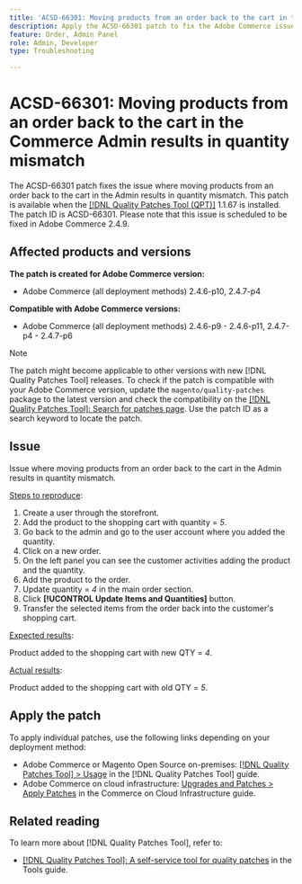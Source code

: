 ```yaml
---
title: 'ACSD-66301: Moving products from an order back to the cart in the Commerce Admin results in quantity mismatch'
description: Apply the ACSD-66301 patch to fix the Adobe Commerce issue where when creating an order from the Admin panel, products in the customer’s cart are not removed after being added to the order.
feature: Order, Admin Panel
role: Admin, Developer
type: Troubleshooting

---
```


# ACSD-66301: Moving products from an order back to the cart in the  Commerce Admin results in quantity mismatch

The ACSD-66301 patch fixes the issue where moving products from an order back to the cart in the Admin results in quantity mismatch. This patch is available when the [[!DNL Quality Patches Tool (QPT)]](/help/tools/quality-patches-tool/quality-patches-tool-to-self-serve-quality-patches.md) 1.1.67 is installed. The patch ID is ACSD-66301. Please note that this issue is scheduled to be fixed in Adobe Commerce 2.4.9.

## Affected products and versions

**The patch is created for Adobe Commerce version:**

* Adobe Commerce (all deployment methods) 2.4.6-p10, 2.4.7-p4

**Compatible with Adobe Commerce versions:**

* Adobe Commerce (all deployment methods) 2.4.6-p9 - 2.4.6-p11, 2.4.7-p4 - 2.4.7-p6

>[!NOTE]
>
>The patch might become applicable to other versions with new [!DNL Quality Patches Tool] releases. To check if the patch is compatible with your Adobe Commerce version, update the `magento/quality-patches` package to the latest version and check the compatibility on the [[!DNL Quality Patches Tool]: Search for patches page](https://experienceleague.adobe.com/tools/commerce-quality-patches/index.html). Use the patch ID as a search keyword to locate the patch.

## Issue

Issue where moving products from an order back to the cart in the Admin results in quantity mismatch.

<u>Steps to reproduce</u>:

1. Create a user through the storefront.
2. Add the product to the shopping cart with quantity = *5*.
3. Go back to the admin and go to the user account where you added the quantity.
4. Click on a new order.
5. On the left panel you can see the customer activities adding the product and the quantity. 
6. Add the product to the order.
7. Update quantity = *4* in the main order section.
8. Click **[!UCONTROL Update Items and Quantities]** button.
9. Transfer the selected items from the order back into the customer's shopping cart.

<u>Expected results</u>:

Product added to the shopping cart with new QTY = *4*.

<u>Actual results</u>:

Product added to the shopping cart with old QTY = *5*.

## Apply the patch

To apply individual patches, use the following links depending on your deployment method:

* Adobe Commerce or Magento Open Source on-premises: [[!DNL Quality Patches Tool] > Usage](/help/tools/quality-patches-tool/usage.md) in the [!DNL Quality Patches Tool] guide.
* Adobe Commerce on cloud infrastructure: [Upgrades and Patches > Apply Patches](https://experienceleague.adobe.com/docs/commerce-cloud-service/user-guide/develop/upgrade/apply-patches.html) in the Commerce on Cloud Infrastructure guide.

## Related reading

To learn more about [!DNL Quality Patches Tool], refer to:

* [[!DNL Quality Patches Tool]: A self-service tool for quality patches](/help/tools/quality-patches-tool/quality-patches-tool-to-self-serve-quality-patches.md) in the Tools guide.
